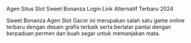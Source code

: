 Agen Situs Slot Sweet Bonanza Login Link Alternatif Terbaru 2024

Sweet Bonanza Agen Slot Gacor ini merupakan salah satu game online terbaru dengan desain grafis terbaik serta berlatar pantai dengan berpaduan permen dan buah segar untuk memanjakan mata.

